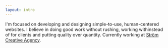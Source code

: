 ```yaml
---
layout: intro
---
```


<div class="intro"><p class="intro-text">I'm focused on developing and designing simple-to-use, human-centered websites. I believe in doing good work without rushing, working withinstead of for clients and putting quality over quantity. Currently working at <a target="_blank" href="https://strom.agency">Ström Creative Agency</a>.</p></div>